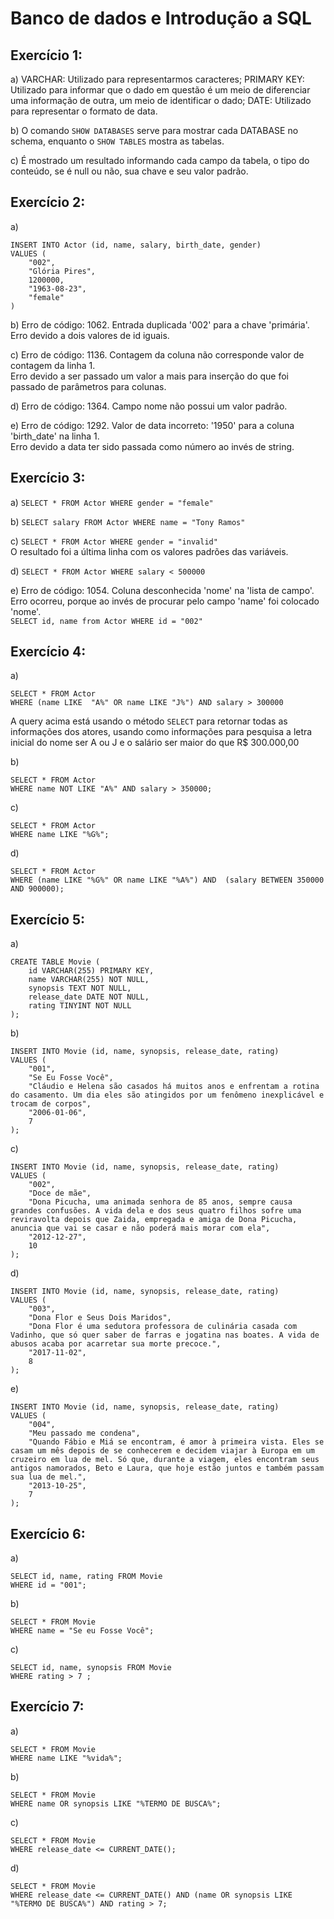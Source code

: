 # Banco de dados e Introdução a SQL

## Exercício 1:

a) VARCHAR: Utilizado para representarmos caracteres;
PRIMARY KEY: Utilizado para informar que o dado em questão é um meio de diferenciar uma informação de outra, um meio de identificar o dado;
DATE: Utilizado para representar o formato de data.

b) O comando `SHOW DATABASES` serve para mostrar cada DATABASE no schema, enquanto o `SHOW TABLES` mostra as tabelas.

c) É mostrado um resultado informando cada campo da tabela, o tipo do conteúdo, se é null ou não, sua chave e seu valor padrão.

## Exercício 2:

a) 
```
INSERT INTO Actor (id, name, salary, birth_date, gender)
VALUES (
    "002",
    "Glória Pires",
    1200000,
    "1963-08-23",
    "female"
)
```

b) Erro de código: 1062. Entrada duplicada '002' para a chave 'primária'.
<br/>
Erro devido a dois valores de id iguais.

c) Erro de código: 1136. Contagem da coluna não corresponde valor de contagem da linha 1.
<br/>
Erro devido a ser passado um valor a mais para inserção do que foi passado de parâmetros para colunas.

d) Erro de código: 1364. Campo nome não possui um valor padrão.

e) Erro de código: 1292. Valor de data incorreto: '1950' para a coluna 'birth_date' na linha 1.
<br/>
Erro devido a data ter sido passada como número ao invés de string.

## Exercício 3:

a) `SELECT * FROM Actor WHERE gender = "female"` 

b) `SELECT salary FROM Actor WHERE name = "Tony Ramos"`

c) `SELECT * FROM Actor WHERE gender = "invalid"`
<br/>
O resultado foi a última linha com os valores padrões das variáveis.

d) `SELECT * FROM Actor WHERE salary < 500000`

e) Erro de código: 1054. Coluna desconhecida 'nome' na 'lista de campo'. 
<br/>
Erro ocorreu, porque ao invés de procurar pelo campo 'name' foi colocado 'nome'.
<br/>
`SELECT id, name from Actor WHERE id = "002"`

## Exercício 4: 

a) 
```
SELECT * FROM Actor 
WHERE (name LIKE  "A%" OR name LIKE "J%") AND salary > 300000
```

A query acima está usando o método `SELECT` para retornar todas as informações dos atores, usando como informações para pesquisa a letra inicial do nome ser A ou J e o salário ser maior do que R$ 300.000,00

b) 
```
SELECT * FROM Actor 
WHERE name NOT LIKE "A%" AND salary > 350000;
```

c)
```
SELECT * FROM Actor 
WHERE name LIKE "%G%";
```

d) 
```
SELECT * FROM Actor 
WHERE (name LIKE "%G%" OR name LIKE "%A%") AND  (salary BETWEEN 350000 AND 900000);
```

## Exercício 5: 

a) 
```
CREATE TABLE Movie (
    id VARCHAR(255) PRIMARY KEY,
    name VARCHAR(255) NOT NULL,
    synopsis TEXT NOT NULL,
    release_date DATE NOT NULL,
    rating TINYINT NOT NULL
);
```

b) 
```
INSERT INTO Movie (id, name, synopsis, release_date, rating)
VALUES (
    "001",
    "Se Eu Fosse Você",
    "Cláudio e Helena são casados há muitos anos e enfrentam a rotina do casamento. Um dia eles são atingidos por um fenômeno inexplicável e trocam de corpos",
    "2006-01-06",
    7
);
```

c) 
```
INSERT INTO Movie (id, name, synopsis, release_date, rating)
VALUES (
    "002",
    "Doce de mãe",
    "Dona Picucha, uma animada senhora de 85 anos, sempre causa grandes confusões. A vida dela e dos seus quatro filhos sofre uma reviravolta depois que Zaida, empregada e amiga de Dona Picucha, anuncia que vai se casar e não poderá mais morar com ela",
    "2012-12-27",
    10
);
```

d) 
```
INSERT INTO Movie (id, name, synopsis, release_date, rating)
VALUES (
    "003",
    "Dona Flor e Seus Dois Maridos",
    "Dona Flor é uma sedutora professora de culinária casada com Vadinho, que só quer saber de farras e jogatina nas boates. A vida de abusos acaba por acarretar sua morte precoce.",
    "2017-11-02",
    8
);
```

e)
```
INSERT INTO Movie (id, name, synopsis, release_date, rating)
VALUES (
    "004",
    "Meu passado me condena",
    "Quando Fábio e Miá se encontram, é amor à primeira vista. Eles se casam um mês depois de se conhecerem e decidem viajar à Europa em um cruzeiro em lua de mel. Só que, durante a viagem, eles encontram seus antigos namorados, Beto e Laura, que hoje estão juntos e também passam sua lua de mel.",
    "2013-10-25",
    7
);
```

## Exercício 6: 

a) 
```
SELECT id, name, rating FROM Movie
WHERE id = "001";
```

b) 
```
SELECT * FROM Movie
WHERE name = "Se eu Fosse Você";
```

c) 
```
SELECT id, name, synopsis FROM Movie
WHERE rating > 7 ;
```

## Exercício 7:

a)
```
SELECT * FROM Movie
WHERE name LIKE "%vida%";
```

b) 
```
SELECT * FROM Movie
WHERE name OR synopsis LIKE "%TERMO DE BUSCA%";
```

c) 
```
SELECT * FROM Movie
WHERE release_date <= CURRENT_DATE();
```

d) 
```
SELECT * FROM Movie
WHERE release_date <= CURRENT_DATE() AND (name OR synopsis LIKE "%TERMO DE BUSCA%") AND rating > 7;
```

